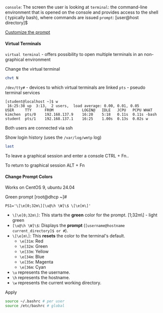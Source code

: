
`console`: The screen the user is looking at
`terminal`: the command-line environment that is opened on the console and provides access to the shell ( typically bash), where commands are issued
`prompt`: \[user@host directory]$ 

[Customize the prompt](https://tldp.org/HOWTO/Bash-Prompt-HOWTO/)
#### Virtual Terminals

`virtual terminal` - offers possibility to open multiple terminals in an non-graphical environment

Change the virtual terminal

``` bash
chvt N 
```

`/dev/tty#` - devices to which virtual terminals are linked
`pts` - pseudo terminal services

```
[student@localhost ~]$ w
 16:25:38 up  3:13,  2 users,  load average: 0.00, 0.01, 0.05
USER     TTY      FROM             LOGIN@   IDLE   JCPU   PCPU WHAT
kimchen  pts/0    192.168.137.9    16:20    5:18   0.11s  0.11s -bash
student  pts/1    192.168.137.1    16:25    1.00s  0.13s  0.02s w
```

Both users are connected via ssh

Show login history (uses the `/var/log/wmtp` log)

``` bash
last
```

To leave a graphical session and enter a console
CTRL + Fn..

To return to graphical session
ALT + Fn

#### Change Prompt Colors

Works on CentOS 9, ubuntu 24.04

Green prompt \[root@dhcp ~]#

```
PS1='\[\e[0;32m\][\u@\h \W]\$ \[\e[m\]'
```

- `\[\e[0;32m\]`: This starts the **green** color for the prompt. \[1;32m\\] - light green
- `[\u@\h \W]\$`: Displays the **prompt** (`[username@hostname current_directory]$ or #`).
- `\[\e[m\]`: This **resets** the color to the terminal's default.
	- `\e[31m`: Red
	- `\e[32m`: Green
	- `\e[33m`: Yellow
	- `\e[34m`: Blue
	- `\e[35m`: Magenta
	- `\e[36m`: Cyan
- `\u` represents the username.
- `\h` represents the hostname.
- `\w` represents the current working directory.

Apply

``` bash
source ~/.bashrc # per user
source /etc/bashrc # global
```
